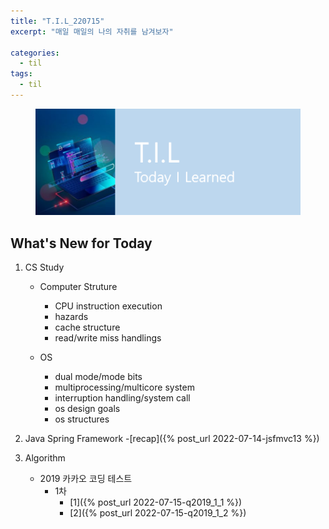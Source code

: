 ```yaml
---
title: "T.I.L_220715"
excerpt: "매일 매일의 나의 자취를 남겨보자"

categories:
  - til
tags:
  - til
---
```

<figure>
    <img src="/assets/images/til_image.png">
</figure>

## What's New for Today   
1. CS Study
    - Computer Struture
        - CPU instruction execution
        - hazards
        - cache structure
        - read/write miss handlings

    - OS
        - dual mode/mode bits
        - multiprocessing/multicore system
        - interruption handling/system call
        - os design goals
        - os structures


2. Java Spring Framework
    -[recap]({% post_url 2022-07-14-jsfmvc13 %})

3. Algorithm
    - 2019 카카오 코딩 테스트
        - 1차
            - [1]({% post_url 2022-07-15-q2019_1_1 %})
            - [2]({% post_url 2022-07-15-q2019_1_2 %})
  
  




